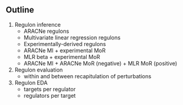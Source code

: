 ## Outline
1. Regulon inference
    - ARACNe regulons
    - Multivariate linear regression regulons
    - Experimentally-derived regulons
    - ARACNe MI + experimental MoR
    - MLR beta + experimental MoR
    - ARACNe MI + ARACNe MoR (negative) + MLR MoR (positive)
2. Regulon evaluation
    - within and between recapitulation of perturbations
3. Regulon EDA
    - targets per regulator
    - regulators per target
    
